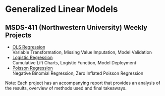 # Generalized Linear Models
## MSDS-411 (Northwestern University) Weekly Projects
* [OLS Regression](Moneyball_Unit1_OscarHernandez.R)  
Variable Transformation, Missing Value Imputation, Model Validation  
* [Logistic Regression](InsuranceClaims_Unit2_ScoringProgramIncluded_OscarHernandez.R)  
Cumulative Lift Charts, Logistic Function, Model Deployment
* [Poisson Regression](WineSales_Unit3_OscarHernandez_ScoringProgramIncluded.R)  
Negative Binomial Regression, Zero Inflated Poisson Regression

Note: Each project has an accompanying report that provides an analysis of the results, overview of methods used and final takeaways.  
